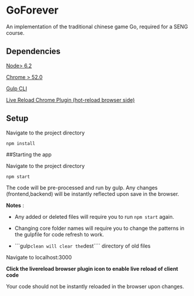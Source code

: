 # GoForever
An implementation of the traditional chinese game Go, required for a SENG course.

## Dependencies

[Node> 6.2](https://nodejs.org/en/) 

[Chrome > 52.0](https://www.google.com/chrome/browser/canary.html)

[Gulp CLI](https://github.com/gulpjs/gulp/blob/master/docs/getting-started.md)

[Live Reload Chrome Plugin (hot-reload browser side)](https://chrome.google.com/webstore/detail/livereload/jnihajbhpnppcggbcgedagnkighmdlei?hl=en)

## Setup

Navigate to the project directory

````npm install````

##Starting the app

Navigate to the project directory

````npm start````

The code will be pre-processed and run by gulp. Any changes (frontend,backend) will be instantly reflected upon save in the browser.

**Notes** : 

* Any added or deleted files will require you to run ````npm start```` again.

* Changing core folder names will require you to change the patterns in the gulpfile for code refresh to work.

* ```gulp```` clean will clear the ````dest```` directory of old files



Navigate to localhost:3000 

**Click the livereload browser plugin icon to enable live reload of client code**

Your code should not be instantly reloaded in the browser upon changes.
